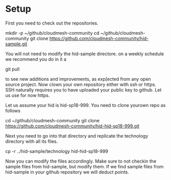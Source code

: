 # Setup

First you need to check out the repositories. 

  mkdir -p ~/github/cloudmesh-community
  cd ~/github/cloudmesh-community
  git clone https://github.com/cloudmesh-community/hid-sample.git

You will not need to modify the hid-sample directore. on a weekly 
schedule we recommend you do in it a 

  git pull

to see new additions and improvements, as exp[ected from any open source project.
Now clown your own repository either with ssh or https. SSH naturally 
requires you to have uploaded your public key to github. Let us use for 
now https. 

Let us assume your hid is hid-sp18-999. You need to clone yourown repo as follows

  cd ~/github/cloudmesh-community
  git clone https://github.com/cloudmesh-community/hid-hid-sp18-999.git
  
Next you need to go into that directory and replicate the technology directory 
with all its files.

  cp -r ../hid-sample/technology hid-hid-sp18-999
  
Now you can modify the files accordingly. Make sure to not checkin the sample 
files from hid-sample, but modify them. If we find sample files from hid-sample 
in your github repository we will deduct points.

